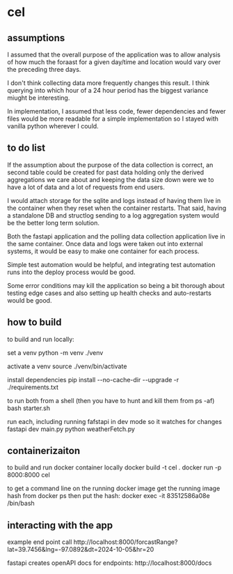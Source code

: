 # cel

## assumptions

I assumed that the overall purpose of the application was to allow analysis of how much the foraast for a given day/time and location would vary over the preceding three days.

I don't think collecting data more frequently changes this result.  I think querying into which hour of a 24 hour period has the biggest variance miught be interesting.

In implementation, I assumed that less code, fewer dependencies and fewer files would be more readable for a simple implementation so I stayed with vanilla python wherever I could.



## to do list
If the assumption about the purpose of the data collection is correct, an second table could be created for past data holding only the derived aggregations we care about and keeping the data size down were we to have a lot of data and a lot of requests from end users.

I would attach storage for the sqlite and logs instead of having them live in the container when they reset when the container restarts. That said, having a standalone DB and structlog sending to a log aggregation system would be the better long term solution.

Both the fastapi application and the polling data collection application live in the same container.  Once data and logs were taken out into external systems, it would be easy to make one container for each process.

Simple test automation would be helpful, and integrating test automation runs into the deploy process would be good.

Some error conditions may kill the application so being a bit thorough about testing edge cases and also setting up health checks and auto-restarts would be good.




## how to build

to build and run locally:

set a venv
python -m venv ./venv

activate a venv
source ./venv/bin/activate

install dependencies
pip install --no-cache-dir --upgrade -r ./requirements.txt

to run both from a shell (then you have to hunt and kill them from ps -af)
bash starter.sh

run each, including running fafstapi in dev mode so it watches for changes
fastapi dev main.py
python weatherFetch.py

## containerizaiton

to build and run docker container locally
docker build -t cel .
docker run -p 8000:8000 cel 


to get a command line on the running docker image
get the running image hash from
docker ps
then put the hash:
docker exec -it 83512586a08e /bin/bash


## interacting with the app
example end point call
http://localhost:8000/forcastRange?lat=39.7456&lng=-97.0892&dt=2024-10-05&hr=20

fastapi creates openAPI docs for endpoints:
http://localhost:8000/docs